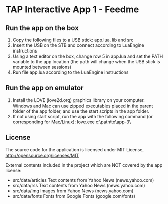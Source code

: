# TAP Interactive App 1 - Feedme

## Run the app on the box
1. Copy the following files to a USB stick: app.lua, lib and src
2. Insert the USB on the STB and connect according to LuaEngine instructions
3. Using a text editor on the box, change row 5 in app.lua and set the PATH variable to the app location (the path will change when the USB stick is mounted between sessions)
4. Run file app.lua according to the LuaEngine instructions

## Run the app on emulator
1. Install the LOVE (love2d.org) graphics library on your computer. Windows and Mac can use zipped executables placed in the parent folder of the app folder, and use the start scripts in the app folder.
2. If not using start script, run the app with the following command (or corresponding for Mac/Linux): love.exe c:\path\to\app-3\

## License
The source code for the application is licensed under MIT License, http://opensource.org/licenses/MIT

External contents included in the project which are NOT covered by the app license:
- src/data/articles Text contents from Yahoo News (news.yahoo.com)
- src/data/rss Text contents from Yahoo News (news.yahoo.com)
- src/data/img Images from Yahoo News (news.yahoo.com)
- src/data/fonts Fonts from Google Fonts (google.com/fonts)
